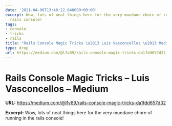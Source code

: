 ```yaml
---
date: '2021-04-06T13:40:22.848000+00:00'
excerpt: Wow, lots of neat things here for the very mundane chore of running in the
  rails console!
tags:
- console
- tricks
- rails
title: "Rails Console Magic Tricks \u2013 Luis Vasconcellos \u2013 Medium"
type: drop
url: https://medium.com/@lfv89/rails-console-magic-tricks-da1fdd657d32
---
```


# Rails Console Magic Tricks – Luis Vasconcellos – Medium

**URL:** https://medium.com/@lfv89/rails-console-magic-tricks-da1fdd657d32

**Excerpt:** Wow, lots of neat things here for the very mundane chore of running in the rails console!
